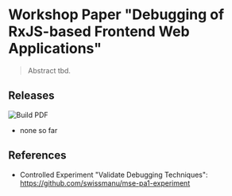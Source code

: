 # Workshop Paper "Debugging of RxJS-based Frontend Web Applications"

> Abstract tbd.

## Releases

![Build PDF](https://github.com/swissmanu/mse-pa1/workflows/Build%20PDF/badge.svg)

- none so far

## References

- Controlled Experiment "Validate Debugging Techniques": https://github.com/swissmanu/mse-pa1-experiment